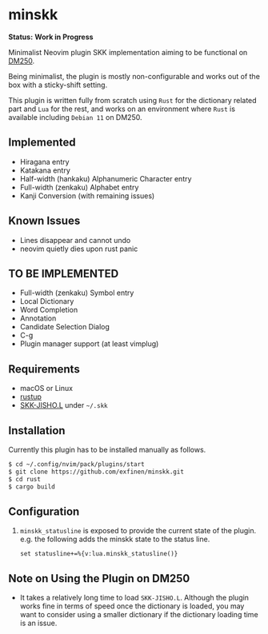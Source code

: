 # minskk

**Status:** **Work in Progress**

Minimalist Neovim plugin SKK implementation aiming to be functional on [DM250](https://www.kingjim.co.jp/pomera/dm250/).

Being minimalist, the plugin is mostly non-configurable and works out of the box with a sticky-shift setting.

This plugin is written fully from scratch using `Rust` for the dictionary related part and `Lua` for the rest, and works on an environment where `Rust` is available including `Debian 11` on DM250.

## Implemented
- Hiragana entry
- Katakana entry
- Half-width (hankaku) Alphanumeric Character entry
- Full-width (zenkaku) Alphabet entry
- Kanji Conversion (with remaining issues)

## Known Issues
- Lines disappear and cannot undo
- neovim quietly dies upon rust panic

## TO BE IMPLEMENTED
- Full-width (zenkaku) Symbol entry
- Local Dictionary
- Word Completion
- Annotation
- Candidate Selection Dialog
- C-g
- Plugin manager support (at least vimplug)

## Requirements
- macOS or Linux
- [rustup](https://rustup.rs/)
- [SKK-JISHO.L](http://openlab.jp/skk/dic/SKK-JISYO.L.gz) under `~/.skk`

## Installation
Currently this plugin has to be installed manually as follows.

```bash
$ cd ~/.config/nvim/pack/plugins/start
$ git clone https://github.com/exfinen/minskk.git
$ cd rust
$ cargo build
```

## Configuration
1. `minskk_statusline` is exposed to provide the current state of the plugin. e.g. the following adds the minskk state to the status line.

   ```vim
   set statusline+=%{v:lua.minskk_statusline()}
   ```

## Note on Using the Plugin on DM250
- It takes a relatively long time to load `SKK-JISHO.L`. Although the plugin works fine in terms of speed once the dictionary is loaded, you may want to consider using a smaller dictionary if the dictionary loading time is an issue.

